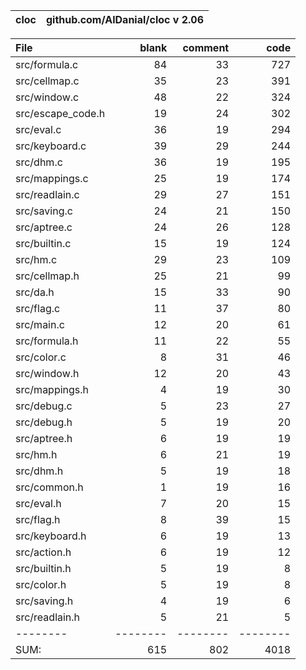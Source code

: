 cloc|github.com/AlDanial/cloc v 2.06
--- | ---

File|blank|comment|code
:-------|-------:|-------:|-------:
src/formula.c|84|33|727
src/cellmap.c|35|23|391
src/window.c|48|22|324
src/escape_code.h|19|24|302
src/eval.c|36|19|294
src/keyboard.c|39|29|244
src/dhm.c|36|19|195
src/mappings.c|25|19|174
src/readlain.c|29|27|151
src/saving.c|24|21|150
src/aptree.c|24|26|128
src/builtin.c|15|19|124
src/hm.c|29|23|109
src/cellmap.h|25|21|99
src/da.h|15|33|90
src/flag.c|11|37|80
src/main.c|12|20|61
src/formula.h|11|22|55
src/color.c|8|31|46
src/window.h|12|20|43
src/mappings.h|4|19|30
src/debug.c|5|23|27
src/debug.h|5|19|20
src/aptree.h|6|19|19
src/hm.h|6|21|19
src/dhm.h|5|19|18
src/common.h|1|19|16
src/eval.h|7|20|15
src/flag.h|8|39|15
src/keyboard.h|6|19|13
src/action.h|6|19|12
src/builtin.h|5|19|8
src/color.h|5|19|8
src/saving.h|4|19|6
src/readlain.h|5|21|5
--------|--------|--------|--------
SUM:|615|802|4018
